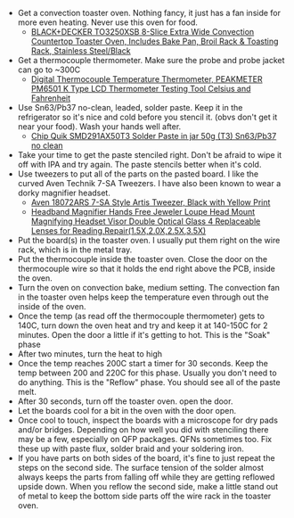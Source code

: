 - Get a convection toaster oven. Nothing fancy, it just has a fan inside for more even heating. Never use this oven for food.
  - [BLACK+DECKER TO3250XSB 8-Slice Extra Wide Convection Countertop Toaster Oven, Includes Bake Pan, Broil Rack & Toasting Rack, Stainless Steel/Black](https://www.amazon.com/BLACK-DECKER-TO3250XSB-Convection-Countertop/dp/B00LU2I428)
- Get a thermocouple thermometer. Make sure the probe and probe jacket can go to ~300C
  - [Digital Thermocouple Temperature Thermometer, PEAKMETER PM6501 K Type LCD Thermometer Testing Tool Celsius and Fahrenheit](https://www.amazon.com/Thermocouple-Temperature-Thermometer-PEAKMETER-Fahrenheit/dp/B08L11MMFM)
- Use Sn63/Pb37 no-clean, leaded, solder paste. Keep it in the refrigerator so it's nice and cold before you stencil it. (obvs don't get it near your food). Wash your hands well after.
  - [Chip Quik SMD291AX50T3 Solder Paste in jar 50g (T3) Sn63/Pb37 no clean](https://www.amazon.com/gp/product/B07BH5LP5G)
- Take your time to get the paste stenciled right. Don't be afraid to wipe it off with IPA and try again. The paste stencils better when it's cold.
- Use tweezers to put all of the parts on the pasted board. I like the curved Aven Technik 7-SA Tweezers. I have also been known to wear a dorky magnifier headset.
  - [Aven 18072ARS 7-SA Style Artis Tweezer, Black with Yellow Print](https://www.amazon.com/Aven-18072ARS-Style-Tweezer-Yellow/dp/B01D4R1OXW)
  - [Headband Magnifier Hands Free Jeweler Loupe Head Mount Magnifying Headset Visor Double Optical Glass 4 Replaceable Lenses for Reading,Repair(1.5X,2.0X,2.5X,3.5X)](https://www.amazon.com/Headband-Magnifier-Jeweler-Magnifying-Replaceable/dp/B08RYVH7DL)
- Put the board(s) in the toaster oven. I usually put them right on the wire rack, which is in the metal tray.
- Put the thermocouple inside the toaster oven. Close the door on the thermocouple wire so that it holds the end right above the PCB, inside the oven.
- Turn the oven on convection bake, medium setting. The convection fan in the toaster oven helps keep the temperature even through out the inside of the oven.
- Once the temp (as read off the thermocouple thermometer) gets to 140C, turn down the oven heat and try and keep it at 140-150C for 2 minutes. Open the door a little if it's getting to hot. This is the "Soak" phase
- After two minutes, turn the heat to high
- Once the temp reaches 200C start a timer for 30 seconds. Keep the temp between 200 and 220C for this phase. Usually you don't need to do anything. This is the "Reflow" phase. You should see all of the paste melt.
- After 30 seconds, turn off the toaster oven. open the door.
- Let the boards cool for a bit in the oven with the door open.
- Once cool to touch, inspect the boards with a microscope for dry pads and/or bridges. Depending on how well you did with stenciling there may be a few, especially on QFP packages. QFNs sometimes too. Fix these up with paste flux, solder braid and your soldering iron.
- If you have parts on both sides of the board, it's fine to just repeat the steps on the second side. The surface tension of the solder almost always keeps the parts from falling off while they are getting reflowed upside down. When you reflow the second side, make a little stand out of metal to keep the bottom side parts off the wire rack in the toaster oven.

